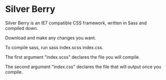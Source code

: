 # Silver Berry

Silver Berry is an IE7 compatible CSS framework, written in Sass and compiled down.

Download and make any changes you want.

To compile sass, run sass index.scss index.css.

The first argument "index.scss" declares the file you will compile.

The second argument "index.css" declares the file that will output once you compile.
